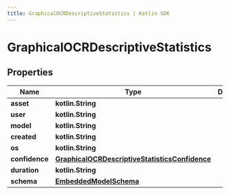```yaml
---
title: GraphicalOCRDescriptiveStatistics | Kotlin SDK
---
```



# GraphicalOCRDescriptiveStatistics

## Properties
Name | Type | Description | Notes
------------ | ------------- | ------------- | -------------
**asset** | **kotlin.String** |  | 
**user** | **kotlin.String** |  | 
**model** | **kotlin.String** |  | 
**created** | **kotlin.String** |  | 
**os** | **kotlin.String** |  | 
**confidence** | [**GraphicalOCRDescriptiveStatisticsConfidence**](GraphicalOCRDescriptiveStatisticsConfidence) |  | 
**duration** | **kotlin.String** |  | 
**schema** | [**EmbeddedModelSchema**](EmbeddedModelSchema) |  |  [optional]



